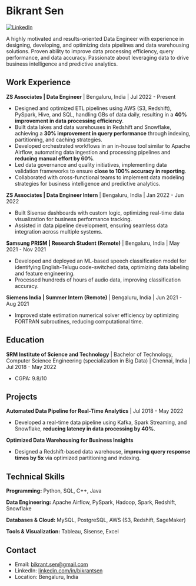 # Bikrant Sen

[![LinkedIn](https://img.shields.io/badge/linkedin-%230077B5.svg?style=for-the-badge&logo=linkedin&logoColor=white)](https://linkedin.com/in/bikrantsen)

A highly motivated and results-oriented Data Engineer with experience in designing, developing, and optimizing data pipelines and data warehousing solutions. Proven ability to improve data processing efficiency, query performance, and data accuracy. Passionate about leveraging data to drive business intelligence and predictive analytics.

## Work Experience

**ZS Associates | Data Engineer** | Bengaluru, India | Jul 2022 - Present

* Designed and optimized ETL pipelines using AWS (S3, Redshift), PySpark, Hive, and SQL, handling GBs of data daily, resulting in a **40% improvement in data processing efficiency**.
* Built data lakes and data warehouses in Redshift and Snowflake, achieving a **30% improvement in query performance** through indexing, partitioning, and caching strategies.
* Developed orchestrated workflows in an in-house tool similar to Apache Airflow, automating data ingestion and processing pipelines and **reducing manual effort by 60%**.
* Led data governance and quality initiatives, implementing data validation frameworks to ensure **close to 100% accuracy in reporting**.
* Collaborated with cross-functional teams to implement data modeling strategies for business intelligence and predictive analytics.

**ZS Associates | Data Engineer Intern** | Bengaluru, India | Jan 2022 - Jun 2022

* Built Sisense dashboards with custom logic, optimizing real-time data visualization for business performance tracking.
* Assisted in data pipeline development, ensuring seamless data integration across multiple systems.

**Samsung PRISM | Research Student (Remote)** | Bengaluru, India | May 2021 - Nov 2021

* Developed and deployed an ML-based speech classification model for identifying English-Telugu code-switched data, optimizing data labeling and feature engineering.
* Processed hundreds of hours of audio data, improving classification accuracy.

**Siemens India | Summer Intern (Remote)** | Bengaluru, India | Jun 2021 - Aug 2021

* Improved state estimation numerical solver efficiency by optimizing FORTRAN subroutines, reducing computational time.

## Education

**SRM Institute of Science and Technology** | Bachelor of Technology, Computer Science Engineering (specialization in Big Data) | Chennai, India | Jul 2018 - May 2022

* CGPA: 9.8/10

## Projects

**Automated Data Pipeline for Real-Time Analytics** | Jul 2018 - May 2022

* Developed a real-time data pipeline using Kafka, Spark Streaming, and Snowflake, **reducing latency in data processing by 40%**.

**Optimized Data Warehousing for Business Insights**

* Designed a Redshift-based data warehouse, **improving query response times by 5x** via optimized partitioning and indexing.

## Technical Skills

**Programming:** Python, SQL, C++, Java

**Data Engineering:** Apache Airflow, PySpark, Hadoop, Spark, Redshift, Snowflake

**Databases & Cloud:** MySQL, PostgreSQL, AWS (S3, Redshift, SageMaker)

**Tools & Visualization:** Tableau, Sisense, Excel

## Contact

* Email: bikrant.sen@gmail.com
* LinkedIn: [linkedin.com/in/bikrantsen](https://linkedin.com/in/bikrantsen)
* Location: Bengaluru, India
